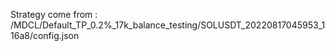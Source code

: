 Strategy come from : /MDCL/Default_TP_0.2%_17k_balance_testing/SOLUSDT_20220817045953_116a8/config.json